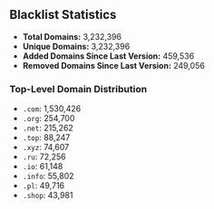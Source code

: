 ## Blacklist Statistics

- **Total Domains:** 3,232,396
- **Unique Domains:** 3,232,396
- **Added Domains Since Last Version:** 459,536
- **Removed Domains Since Last Version:** 249,056

### Top-Level Domain Distribution

-  `.com`: 1,530,426
-  `.org`: 254,700
-  `.net`: 215,262
-  `.top`: 88,247
-  `.xyz`: 74,607
-  `.ru`: 72,256
-  `.io`: 61,148
-  `.info`: 55,802
-  `.pl`: 49,716
-  `.shop`: 43,981
